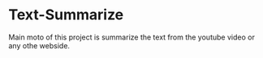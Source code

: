 # Text-Summarize
Main moto of this project is summarize the text from the youtube video  or any othe webside.
